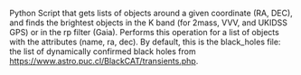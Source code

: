 Python Script that gets lists of objects around a given coordinate (RA, DEC), and finds the brightest objects in the K band (for 2mass, VVV, and UKIDSS GPS) or in the rp filter (Gaia). 
Performs this operation for a list of objects with the attributes (name, ra, dec). By default, this is the black_holes file: the list of dynamically confirmed black holes from https://www.astro.puc.cl/BlackCAT/transients.php. 
